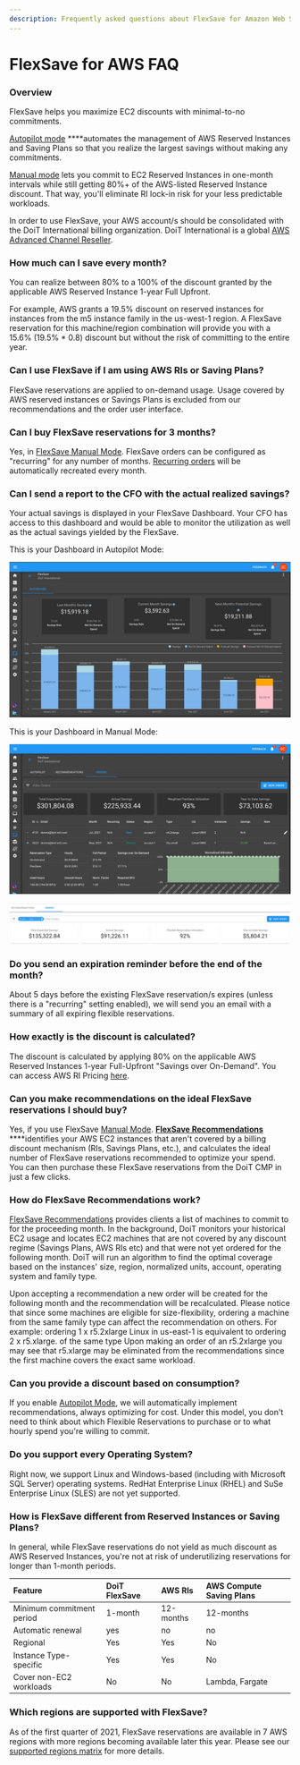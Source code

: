 ```yaml
---
description: Frequently asked questions about FlexSave for Amazon Web Services
---
```


# FlexSave for AWS FAQ

### Overview

FlexSave helps you maximize EC2 discounts with minimal-to-no commitments.

[Autopilot mode](overview.md#autopilot) ****automates the management of AWS Reserved Instances and Saving Plans so that you realize the largest savings without making any commitments.

[Manual mode](overview.md#manual-mode) lets you commit to EC2 Reserved Instances in one-month intervals while still getting 80%+ of the AWS-listed Reserved Instance discount. That way, you'll eliminate RI lock-in risk for your less predictable workloads.

In order to use FlexSave, your AWS account/s should be consolidated with the DoiT International billing organization. DoiT International is a global [AWS Advanced Channel Reseller](https://partners.amazonaws.com/partners/001E000001HPlIAIA1/).

### How much can I save every month?

You can realize between 80% to a 100% of the discount granted by the applicable AWS Reserved Instance 1-year Full Upfront.

For example, AWS grants a 19.5% discount on reserved instances for instances from the m5 instance family in the us-west-1 region. A FlexSave reservation for this machine/region combination will provide you with a 15.6% \(19.5% \* 0.8\) discount but without the risk of committing to the entire year. 

### Can I use FlexSave if I am using AWS RIs or Saving Plans?

FlexSave reservations are applied to on-demand usage. Usage covered by AWS reserved instances or Savings Plans is excluded from our recommendations and the order user interface. 

### Can I buy FlexSave reservations for 3 months?

Yes, in [FlexSave Manual Mode](overview.md#manual-mode). FlexSave orders can be configured as "recurring" for any number of months. [Recurring orders](overview.md#setting-up-recurring-orders) will be automatically recreated every month. 

### Can I send a report to the CFO with the actual realized savings?

Your actual savings is displayed in your FlexSave Dashboard. Your CFO has access to this dashboard and would be able to monitor the utilization as well as the actual savings yielded by the FlexSave.

This is your Dashboard in Autopilot Mode:

![](../.gitbook/assets/cleanshot-2021-06-22-at-10.38.04.jpg)

This is your Dashboard in Manual Mode:

![](../.gitbook/assets/cleanshot-2021-06-22-at-11.55.46.jpg)

![Example of the Actual Savings dashboard](../.gitbook/assets/flexri-utilization.jpg)

### Do you send an expiration reminder before the end of the month?

About 5 days before the existing FlexSave reservation/s expires \(unless there is a "recurring" setting enabled\), we will send you an email with a summary of all expiring flexible reservations.

### How exactly is the discount is calculated?

The discount is calculated by applying 80% on the applicable AWS Reserved Instances 1-year Full-Upfront "Savings over On-Demand". You can access AWS RI Pricing [here](https://aws.amazon.com/ec2/pricing/reserved-instances/pricing/).

### Can you make recommendations on the ideal FlexSave reservations I should buy?

Yes, if you use FlexSave [Manual Mode](overview.md#manual-mode). [**FlexSave Recommendations**](recommendations.md) ****identifies your AWS EC2 instances that aren't covered by a billing discount mechanism \(RIs, Savings Plans, etc.\), and calculates the ideal number of FlexSave reservations recommended to optimize your spend. You can then purchase these FlexSave reservations from the DoiT CMP in just a few clicks.

### How do FlexSave Recommendations work? 

[FlexSave Recommendations](recommendations.md) provides clients a list of machines to commit to for the proceeding month. In the background, DoiT monitors your historical EC2 usage and locates EC2 machines that are not covered by any discount regime \(Savings Plans, AWS RIs etc\) and that were not yet ordered for the following month. DoiT will run an algorithm to find the optimal coverage based on the instances' size, region, normalized units, account, operating system and family type.

Upon accepting a recommendation a new order will be created for the following month and the recommendation will be recalculated. Please notice that since some machines are eligible for size-flexibility, ordering a machine from the same family type can affect the recommendation on others. For example: ordering 1 x r5.2xlarge Linux in us-east-1 is equivalent to ordering 2 x  r5.xlarge. of the same type Upon making an order of an r5.2xlarge you may see that r5.xlarge may be eliminated from the recommendations since the first machine covers the exact same workload.

### Can you provide a discount based on consumption?

If you enable [Autopilot Mode](overview.md#autopilot), we will automatically implement recommendations, always optimizing for cost. Under this model, you don't need to think about which Flexible Reservations to purchase or to what hourly spend you're willing to commit. 

### Do you support every Operating System?

Right now, we support Linux and Windows-based \(including with Microsoft SQL Server\) operating systems. RedHat Enterprise Linux \(RHEL\) and SuSe Enterprise Linux \(SLES\) are not yet supported. 

### How is FlexSave different from Reserved Instances or Saving Plans?

In general, while FlexSave reservations do not yield as much discount as AWS Reserved Instances, you're not at risk of underutilizing reservations for longer than 1-month periods.

| Feature | DoiT FlexSave | AWS RIs | AWS Compute Saving Plans |
| :--- | :--- | :--- | :--- |
| Minimum commitment period | 1-month | 12-months | 12-months |
| Automatic renewal | yes | no | no |
| Regional | Yes | Yes | No |
| Instance Type-specific | Yes | Yes | No |
| Cover non-EC2 workloads | No | No | Lambda, Fargate |

### Which regions are supported with FlexSave?

As of the first quarter of 2021, FlexSave reservations are available in 7 AWS regions with more regions becoming available later this year. Please see our [supported regions matrix](flexri-regions.md) for more details.



